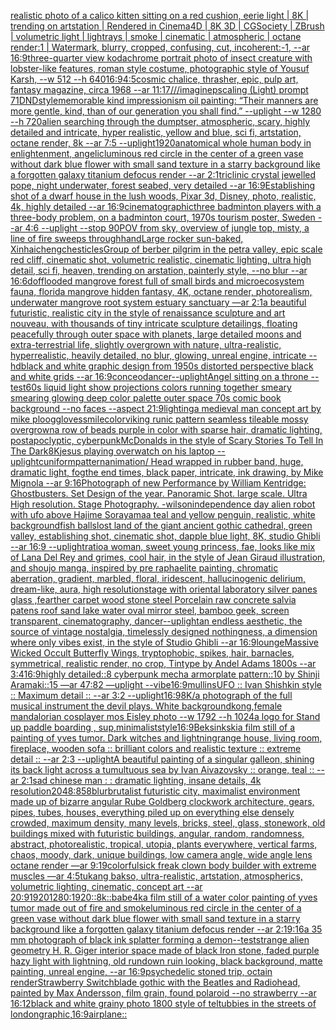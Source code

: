 [realistic photo of a calico kitten sitting on a red cushion, eerie light | 8K | trending on artstation | Rendered in Cinema4D | 8K 3D | CGSociety | ZBrush | volumetric light | lightrays | smoke | cinematic | atmospheric | octane render:1 | Watermark, blurry, cropped, confusing, cut, incoherent:-1, --ar 16:9](https://www.ebank.nz/aiartgenerator?category=realistic%20photo%20of%20a%20calico%20kitten%20sitting%20on%20a%20red%20cushion%2C%20eerie%20light%20%7C%208K%20%7C%20trending%20on%20artstation%20%7C%20Rendered%20in%20Cinema4D%20%7C%208K%203D%20%7C%20CGSociety%20%7C%20ZBrush%20%7C%20volumetric%20light%20%7C%20lightrays%20%7C%20smoke%20%7C%20cinematic%20%7C%20atmospheric%20%7C%20octane%20render%3A1%20%7C%20Watermark%2C%20blurry%2C%20cropped%2C%20confusing%2C%20cut%2C%20incoherent%3A-1%2C%20--ar%2016%3A9)[three-quarter view kodachrome portrait photo of insect creature with lobster-like features, roman style costume, photographic style of Yousuf Karsh, --w 512 --h 640](https://www.ebank.nz/aiartgenerator?category=three-quarter%20view%20kodachrome%20portrait%20photo%20of%20insect%20creature%20with%20lobster-like%20features%2C%20roman%20style%20costume%2C%20photographic%20style%20of%20Yousuf%20Karsh%2C%20--w%20512%20--h%20640)[16:9](https://www.ebank.nz/aiartgenerator?category=16%3A9)[4:5](https://www.ebank.nz/aiartgenerator?category=4%3A5)[cosmic chalice, thrasher, epic, pulp art, fantasy magazine, circa 1968 --ar 11:17](https://www.ebank.nz/aiartgenerator?category=cosmic%20chalice%2C%20thrasher%2C%20epic%2C%20pulp%20art%2C%20fantasy%20magazine%2C%20circa%201968%20--ar%2011%3A17)[///imaginepscaling (Light) prompt 71](https://www.ebank.nz/aiartgenerator?category=///imaginepscaling%20%28Light%29%20prompt%2071)[DND](https://www.ebank.nz/aiartgenerator?category=DND)[style](https://www.ebank.nz/aiartgenerator?category=style)[memorable kind impressionism oil painting: “Their manners are more gentle, kind, than of our generation you shall find.” --uplight --w 1280 --h 720](https://www.ebank.nz/aiartgenerator?category=memorable%20kind%20impressionism%20oil%20painting%3A%20%E2%80%9CTheir%20manners%20are%20more%20gentle%2C%20kind%2C%20than%20of%20our%20generation%20you%20shall%20find.%E2%80%9D%20--uplight%20--w%201280%20--h%20720)[alien searching through the dumptser, atmospheric, scary, highly detailed and intricate, hyper realistic, yellow and blue, sci fi, artstation, octane render, 8k --ar 7:5 --uplight](https://www.ebank.nz/aiartgenerator?category=alien%20searching%20through%20the%20dumptser%2C%20atmospheric%2C%20scary%2C%20highly%20detailed%20and%20intricate%2C%20hyper%20realistic%2C%20yellow%20and%20blue%2C%20sci%20fi%2C%20artstation%2C%20octane%20render%2C%208k%20--ar%207%3A5%20--uplight)[1920](https://www.ebank.nz/aiartgenerator?category=1920)[anatomical whole human body in enlightenment, angelic](https://www.ebank.nz/aiartgenerator?category=anatomical%20whole%20human%20body%20in%20enlightenment%2C%20angelic)[luminous red circle in the center of a green vase without dark blue flower with small sand texture in a starry background like a forgotten galaxy titanium defocus render --ar 2:1](https://www.ebank.nz/aiartgenerator?category=luminous%20red%20circle%20in%20the%20center%20of%20a%20green%20vase%20without%20dark%20blue%20flower%20with%20small%20sand%20texture%20in%20a%20starry%20background%20like%20a%20forgotten%20galaxy%20titanium%20defocus%20render%20--ar%202%3A1)[triclinic crystal jewelled pope, night underwater, forest seabed, very detailed --ar 16:9](https://www.ebank.nz/aiartgenerator?category=triclinic%20crystal%20jewelled%20pope%2C%20night%20underwater%2C%20forest%20seabed%2C%20very%20detailed%20--ar%2016%3A9)[Establishing shot of a dwarf house in the lush woods, Pixar 3d, Disney, photo, realistic, 4k, highly detailed --ar 16:9](https://www.ebank.nz/aiartgenerator?category=Establishing%20shot%20of%20a%20dwarf%20house%20in%20the%20lush%20woods%2C%20Pixar%203d%2C%20Disney%2C%20photo%2C%20realistic%2C%204k%2C%20highly%20detailed%20--ar%2016%3A9)[cinematographic](https://www.ebank.nz/aiartgenerator?category=cinematographic)[three badminton players with a three-body problem, on a badminton court, 1970s tourism poster, Sweden --ar 4:6 --uplight --stop 90](https://www.ebank.nz/aiartgenerator?category=three%20badminton%20players%20with%20a%20three-body%20problem%2C%20on%20a%20badminton%20court%2C%201970s%20tourism%20poster%2C%20Sweden%20--ar%204%3A6%20--uplight%20--stop%2090)[POV from sky, overview of jungle top, misty, a line of fire sweeps through](https://www.ebank.nz/aiartgenerator?category=POV%20from%20sky%2C%20overview%20of%20jungle%20top%2C%20misty%2C%20a%20line%20of%20fire%20sweeps%20through)[hand](https://www.ebank.nz/aiartgenerator?category=hand)[Large rocker sun-baked, Xinhaicheng](https://www.ebank.nz/aiartgenerator?category=Large%20rocker%20sun-baked%2C%20Xinhaicheng)[chesticles](https://www.ebank.nz/aiartgenerator?category=chesticles)[Group of berber pilgrim in the petra valley, epic scale red cliff, cinematic shot, volumetric realistic, cinematic lighting, ultra high detail, sci fi, heaven, trending on arstation, painterly style, --no blur --ar 16:6](https://www.ebank.nz/aiartgenerator?category=Group%20of%20berber%20pilgrim%20in%20the%20petra%20valley%2C%20epic%20scale%20red%20cliff%2C%20cinematic%20shot%2C%20volumetric%20realistic%2C%20cinematic%20lighting%2C%20ultra%20high%20detail%2C%20sci%20fi%2C%20heaven%2C%20trending%20on%20arstation%2C%20painterly%20style%2C%20--no%20blur%20--ar%2016%3A6)[dof](https://www.ebank.nz/aiartgenerator?category=dof)[flooded mangrove forest full of small birds and microecosystem fauna, florida mangrove hidden fantasy, 4K, octane render, photorealism, underwater mangrove root system estuary sanctuary —ar 2:1](https://www.ebank.nz/aiartgenerator?category=flooded%20mangrove%20forest%20full%20of%20small%20birds%20and%20microecosystem%20fauna%2C%20florida%20mangrove%20hidden%20fantasy%2C%204K%2C%20octane%20render%2C%20photorealism%2C%20underwater%20mangrove%20root%20system%20estuary%20sanctuary%20%E2%80%94ar%202%3A1)[a beautiful futuristic, realistic city in the style of renaissance sculpture and art nouveau, with thousands of tiny intricate sculpture detailings, floating peacefully through outer space with planets, large detailed moons and extra-terrestrial life, slightly overgrown with nature, ultra-realistic, hyperrealistic, heavily detailed, no blur, glowing, unreal engine, intricate --hd](https://www.ebank.nz/aiartgenerator?category=a%20beautiful%20futuristic%2C%20realistic%20city%20in%20the%20style%20of%20renaissance%20sculpture%20and%20art%20nouveau%2C%20with%20thousands%20of%20tiny%20intricate%20sculpture%20detailings%2C%20floating%20peacefully%20through%20outer%20space%20with%20planets%2C%20large%20detailed%20moons%20and%20extra-terrestrial%20life%2C%20slightly%20overgrown%20with%20nature%2C%20ultra-realistic%2C%20hyperrealistic%2C%20heavily%20detailed%2C%20no%20blur%2C%20glowing%2C%20unreal%20engine%2C%20intricate%20--hd)[black and white graphic design from 1950s distorted perspective black and white grids --ar 16:9](https://www.ebank.nz/aiartgenerator?category=black%20and%20white%20graphic%20design%20from%201950s%20distorted%20perspective%20black%20and%20white%20grids%20--ar%2016%3A9)[conceo](https://www.ebank.nz/aiartgenerator?category=conceo)[dancer](https://www.ebank.nz/aiartgenerator?category=dancer)[--uplight](https://www.ebank.nz/aiartgenerator?category=--uplight)[Angel sitting on a throne --test](https://www.ebank.nz/aiartgenerator?category=Angel%20sitting%20on%20a%20throne%20--test)[60s liquid light show projections colors running together smeary smearing glowing deep color palette outer space 70s comic book background  --no faces --aspect 21:9](https://www.ebank.nz/aiartgenerator?category=60s%20liquid%20light%20show%20projections%20colors%20running%20together%20smeary%20smearing%20glowing%20deep%20color%20palette%20outer%20space%2070s%20comic%20book%20background%20%20--no%20faces%20--aspect%2021%3A9)[lighting](https://www.ebank.nz/aiartgenerator?category=lighting)[a medieval man concept art by mike ploog](https://www.ebank.nz/aiartgenerator?category=a%20medieval%20man%20concept%20art%20by%20mike%20ploog)[gloves](https://www.ebank.nz/aiartgenerator?category=gloves)[smile](https://www.ebank.nz/aiartgenerator?category=smile)[color](https://www.ebank.nz/aiartgenerator?category=color)[viking runic pattern seamless tileable mossy overgrown](https://www.ebank.nz/aiartgenerator?category=viking%20runic%20pattern%20seamless%20tileable%20mossy%20overgrown)[a row of beads purple in color with sparse hair, dramatic lighting, postapoclyptic, cyberpunk](https://www.ebank.nz/aiartgenerator?category=a%20row%20of%20beads%20purple%20in%20color%20with%20sparse%20hair%2C%20dramatic%20lighting%2C%20postapoclyptic%2C%20cyberpunk)[McDonalds in the style of Scary Stories To Tell In The Dark](https://www.ebank.nz/aiartgenerator?category=McDonalds%20in%20the%20style%20of%20Scary%20Stories%20To%20Tell%20In%20The%20Dark)[8K](https://www.ebank.nz/aiartgenerator?category=8K)[jesus playing overwatch on his laptop --uplight](https://www.ebank.nz/aiartgenerator?category=jesus%20playing%20overwatch%20on%20his%20laptop%20--uplight)[cuniform](https://www.ebank.nz/aiartgenerator?category=cuniform)[pattern](https://www.ebank.nz/aiartgenerator?category=pattern)[animation](https://www.ebank.nz/aiartgenerator?category=animation)[/ Head wrapped in rubber band, huge, dramatic light, fog](https://www.ebank.nz/aiartgenerator?category=/%20Head%20wrapped%20in%20rubber%20band%2C%20huge%2C%20dramatic%20light%2C%20fog)[the end times, black paper, intricate, ink drawing, by Mike Mignola --ar 9:16](https://www.ebank.nz/aiartgenerator?category=the%20end%20times%2C%20black%20paper%2C%20intricate%2C%20ink%20drawing%2C%20by%20Mike%20Mignola%20--ar%209%3A16)[Photograph of new Performance by William Kentridge: Ghostbusters. Set Design of the year. Panoramic Shot.  large scale. Ultra High resolution. Stage Photography. -](https://www.ebank.nz/aiartgenerator?category=Photograph%20of%20new%20Performance%20by%20William%20Kentridge%3A%20Ghostbusters.%20Set%20Design%20of%20the%20year.%20Panoramic%20Shot.%20%20large%20scale.%20Ultra%20High%20resolution.%20Stage%20Photography.%20-)[wilson](https://www.ebank.nz/aiartgenerator?category=wilson)[independence day alien robot with ufo above Hajime Sorayama](https://www.ebank.nz/aiartgenerator?category=independence%20day%20alien%20robot%20with%20ufo%20above%20Hajime%20Sorayama)[a teal and yellow penguin, realistic, white background](https://www.ebank.nz/aiartgenerator?category=a%20teal%20and%20yellow%20penguin%2C%20realistic%2C%20white%20background)[fish balls](https://www.ebank.nz/aiartgenerator?category=fish%20balls)[lost land of the giant ancient gothic cathedral, green valley, establishing shot, cinematic shot, dapple blue light, 8K, studio Ghibli --ar 16:9 --uplight](https://www.ebank.nz/aiartgenerator?category=lost%20land%20of%20the%20giant%20ancient%20gothic%20cathedral%2C%20green%20valley%2C%20establishing%20shot%2C%20cinematic%20shot%2C%20dapple%20blue%20light%2C%208K%2C%20studio%20Ghibli%20--ar%2016%3A9%20--uplight)[ratio](https://www.ebank.nz/aiartgenerator?category=ratio)[a woman, sweet young princess, fae, looks like mix of Lana Del Rey and grimes, cool hair, in the style of Jean Giraud illustration, and shoujo manga, inspired by pre raphaelite painting, chromatic aberration, gradient, marbled, floral, iridescent, hallucinogenic delirium, dream-like, aura, high resolution](https://www.ebank.nz/aiartgenerator?category=a%20woman%2C%20sweet%20young%20princess%2C%20fae%2C%20looks%20like%20mix%20of%20Lana%20Del%20Rey%20and%20grimes%2C%20cool%20hair%2C%20in%20the%20style%20of%20Jean%20Giraud%20illustration%2C%20and%20shoujo%20manga%2C%20inspired%20by%20pre%20raphaelite%20painting%2C%20chromatic%20aberration%2C%20gradient%2C%20marbled%2C%20floral%2C%20iridescent%2C%20hallucinogenic%20delirium%2C%20dream-like%2C%20aura%2C%20high%20resolution)[stage with oriental laboratory silver panes glass ,fearther carpet wood stone steel Porcelain raw concrete salvia patens roof sand lake water oval mirror steel, bamboo geek, screen transparent, cinematography, dancer](https://www.ebank.nz/aiartgenerator?category=stage%20with%20oriental%20laboratory%20silver%20panes%20glass%20%2Cfearther%20carpet%20wood%20stone%20steel%20Porcelain%20raw%20concrete%20salvia%20patens%20roof%20sand%20lake%20water%20oval%20mirror%20steel%2C%20bamboo%20geek%2C%20screen%20transparent%2C%20cinematography%2C%20dancer)[--uplight](https://www.ebank.nz/aiartgenerator?category=--uplight)[an endless aesthetic, the source of vintage nostalgia, timelessly designed nothingness, a dimension where only vibes exist, in the style of Studio Ghibli --ar 16:9](https://www.ebank.nz/aiartgenerator?category=an%20endless%20aesthetic%2C%20the%20source%20of%20vintage%20nostalgia%2C%20timelessly%20designed%20nothingness%2C%20a%20dimension%20where%20only%20vibes%20exist%2C%20in%20the%20style%20of%20Studio%20Ghibli%20--ar%2016%3A9)[lounge](https://www.ebank.nz/aiartgenerator?category=lounge)[Massive Wicked Occult Butterfly Wings, tryptophobic, spikes, hair, barnacles, symmetrical, realistic render, no crop, Tintype by Andel Adams 1800s --ar 3:4](https://www.ebank.nz/aiartgenerator?category=Massive%20Wicked%20Occult%20Butterfly%20Wings%2C%20tryptophobic%2C%20spikes%2C%20hair%2C%20barnacles%2C%20symmetrical%2C%20realistic%20render%2C%20no%20crop%2C%20Tintype%20by%20Andel%20Adams%201800s%20--ar%203%3A4)[16:9](https://www.ebank.nz/aiartgenerator?category=16%3A9)[highly detailed::8 cyberpunk mecha armorplate pattern::10 by Shinji Aramaki::15 —ar 47:82 —uplight --vibe](https://www.ebank.nz/aiartgenerator?category=highly%20detailed%3A%3A8%20cyberpunk%20mecha%20armorplate%20pattern%3A%3A10%20by%20Shinji%20Aramaki%3A%3A15%20%E2%80%94ar%2047%3A82%20%E2%80%94uplight%20--vibe)[16:9](https://www.ebank.nz/aiartgenerator?category=16%3A9)[mullins](https://www.ebank.nz/aiartgenerator?category=mullins)[UFO :: Ivan Shishkin style :: Maximum detail :: --ar 3:2 --uplight](https://www.ebank.nz/aiartgenerator?category=UFO%20%3A%3A%20Ivan%20Shishkin%20style%20%3A%3A%20Maximum%20detail%20%3A%3A%20--ar%203%3A2%20--uplight)[16:9](https://www.ebank.nz/aiartgenerator?category=16%3A9)[8K](https://www.ebank.nz/aiartgenerator?category=8K)[/a photograph of the full musical instrument the devil plays. White background](https://www.ebank.nz/aiartgenerator?category=/a%20photograph%20of%20the%20full%20musical%20instrument%20the%20devil%20plays.%20White%20background)[kong,](https://www.ebank.nz/aiartgenerator?category=kong%2C)[female mandalorian cosplayer mos Eisley photo --w 1792 --h 1024](https://www.ebank.nz/aiartgenerator?category=female%20mandalorian%20cosplayer%20mos%20Eisley%20photo%20--w%201792%20--h%201024)[a logo for Stand up paddle boarding , sup,minimalist](https://www.ebank.nz/aiartgenerator?category=a%20logo%20for%20Stand%20up%20paddle%20boarding%20%2C%20sup%2Cminimalist)[style](https://www.ebank.nz/aiartgenerator?category=style)[16:9](https://www.ebank.nz/aiartgenerator?category=16%3A9)[Beksinkski](https://www.ebank.nz/aiartgenerator?category=Beksinkski)[a film still of a painting of yves tumor. Dark witches and lightning](https://www.ebank.nz/aiartgenerator?category=a%20film%20still%20of%20a%20painting%20of%20yves%20tumor.%20Dark%20witches%20and%20lightning)[range house, living room, fireplace, wooden sofa :: brilliant colors and realistic texture :: extreme detail :: --ar 2:3 --uplight](https://www.ebank.nz/aiartgenerator?category=range%20house%2C%20living%20room%2C%20fireplace%2C%20wooden%20sofa%20%3A%3A%20brilliant%20colors%20and%20realistic%20texture%20%3A%3A%20extreme%20detail%20%3A%3A%20--ar%202%3A3%20--uplight)[A beautiful painting of a singular galleon, shining its back light across a tumultuous sea by Ivan Aivazovsky :: orange, teal :: --ar 2:1](https://www.ebank.nz/aiartgenerator?category=A%20beautiful%20painting%20of%20a%20singular%20galleon%2C%20shining%20its%20back%20light%20across%20a%20tumultuous%20sea%20by%20Ivan%20Aivazovsky%20%3A%3A%20orange%2C%20teal%20%3A%3A%20--ar%202%3A1)[sad chinese man : : dramatic lighting, insane details, 4k resolution](https://www.ebank.nz/aiartgenerator?category=sad%20chinese%20man%20%3A%20%3A%20dramatic%20lighting%2C%20insane%20details%2C%204k%20resolution)[2048:858](https://www.ebank.nz/aiartgenerator?category=2048%3A858)[blur](https://www.ebank.nz/aiartgenerator?category=blur)[brutalist futuristic city, maximalist environment made up of bizarre angular Rube Goldberg clockwork architecture, gears, pipes, tubes, houses, everything piled up on everything else densely crowded, maximum density, many levels, bricks, steel, glass, stonework, old buildings mixed with futuristic buildings, angular, random, randomness, abstract, photorealistic, tropical, utopia, plants everywhere, vertical farms, chaos, moody, dark, unique buildings, low camera angle, wide angle lens octane render —ar 9:19](https://www.ebank.nz/aiartgenerator?category=brutalist%20futuristic%20city%2C%20maximalist%20environment%20made%20up%20of%20bizarre%20angular%20Rube%20Goldberg%20clockwork%20architecture%2C%20gears%2C%20pipes%2C%20tubes%2C%20houses%2C%20everything%20piled%20up%20on%20everything%20else%20densely%20crowded%2C%20maximum%20density%2C%20many%20levels%2C%20bricks%2C%20steel%2C%20glass%2C%20stonework%2C%20old%20buildings%20mixed%20with%20futuristic%20buildings%2C%20angular%2C%20random%2C%20randomness%2C%20abstract%2C%20photorealistic%2C%20tropical%2C%20utopia%2C%20plants%20everywhere%2C%20vertical%20farms%2C%20chaos%2C%20moody%2C%20dark%2C%20unique%20buildings%2C%20low%20camera%20angle%2C%20wide%20angle%20lens%20octane%20render%20%E2%80%94ar%209%3A19)[colorful](https://www.ebank.nz/aiartgenerator?category=colorful)[sick freak clown body builder with extreme muscles —ar 4:5](https://www.ebank.nz/aiartgenerator?category=sick%20freak%20clown%20body%20builder%20with%20extreme%20muscles%20%E2%80%94ar%204%3A5)[tukang bakso, ultra-realistic, artstation, atmospherics, volumetric lighting, cinematic, concept art --ar 20:9](https://www.ebank.nz/aiartgenerator?category=tukang%20bakso%2C%20ultra-realistic%2C%20artstation%2C%20atmospherics%2C%20volumetric%20lighting%2C%20cinematic%2C%20concept%20art%20--ar%2020%3A9)[1920](https://www.ebank.nz/aiartgenerator?category=1920)[1280:1920](https://www.ebank.nz/aiartgenerator?category=1280%3A1920)[::8k::](https://www.ebank.nz/aiartgenerator?category=%3A%3A8k%3A%3A)[babe](https://www.ebank.nz/aiartgenerator?category=babe)[4k](https://www.ebank.nz/aiartgenerator?category=4k)[a film still of a water color painting of yves tumor made out of fire and smoke](https://www.ebank.nz/aiartgenerator?category=a%20film%20still%20of%20a%20water%20color%20painting%20of%20yves%20tumor%20made%20out%20of%20fire%20and%20smoke)[luminous red circle in the center of a green vase without dark blue flower with small sand texture in a starry background like a forgotten galaxy titanium defocus render --ar 2:1](https://www.ebank.nz/aiartgenerator?category=luminous%20red%20circle%20in%20the%20center%20of%20a%20green%20vase%20without%20dark%20blue%20flower%20with%20small%20sand%20texture%20in%20a%20starry%20background%20like%20a%20forgotten%20galaxy%20titanium%20defocus%20render%20--ar%202%3A1)[9:16](https://www.ebank.nz/aiartgenerator?category=9%3A16)[a 35 mm photograph of black ink splatter forming a demon](https://www.ebank.nz/aiartgenerator?category=a%2035%20mm%20photograph%20of%20black%20ink%20splatter%20forming%20a%20demon)[--test](https://www.ebank.nz/aiartgenerator?category=--test)[strange alien geometry H. R. Giger interior space made of black Iron stone, faded purple hazy light with lightning, old rundown ruin looking, black background, matte painting, unreal engine, --ar 16:9](https://www.ebank.nz/aiartgenerator?category=strange%20alien%20geometry%20H.%20R.%20Giger%20interior%20space%20made%20of%20black%20Iron%20stone%2C%20faded%20purple%20hazy%20light%20with%20lightning%2C%20old%20rundown%20ruin%20looking%2C%20black%20background%2C%20matte%20painting%2C%20unreal%20engine%2C%20--ar%2016%3A9)[psychedelic stoned trip, octain render](https://www.ebank.nz/aiartgenerator?category=psychedelic%20stoned%20trip%2C%20octain%20render)[Strawberry Switchblade gothic with the Beatles and Radiohead, painted by Max Andersson, film grain, found polaroid  --no strawberry --ar 16:12](https://www.ebank.nz/aiartgenerator?category=Strawberry%20Switchblade%20gothic%20with%20the%20Beatles%20and%20Radiohead%2C%20painted%20by%20Max%20Andersson%2C%20film%20grain%2C%20found%20polaroid%20%20--no%20strawberry%20--ar%2016%3A12)[black and white grainy photo 1800 style of teltubbies in the streets of london](https://www.ebank.nz/aiartgenerator?category=black%20and%20white%20grainy%20photo%201800%20style%20of%20teltubbies%20in%20the%20streets%20of%20london)[graphic,](https://www.ebank.nz/aiartgenerator?category=graphic%2C)[16:9](https://www.ebank.nz/aiartgenerator?category=16%3A9)[airplane::](https://www.ebank.nz/aiartgenerator?category=airplane%3A%3A)